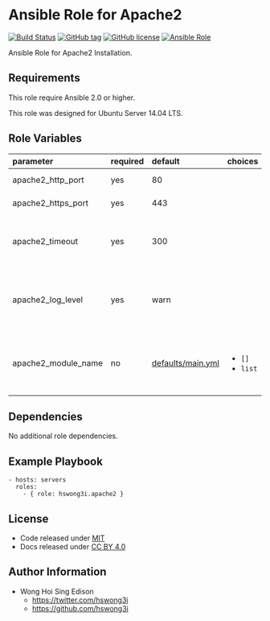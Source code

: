 Ansible Role for Apache2
========================

[![Build Status](https://travis-ci.org/pantarei/ansible-role-apache2.svg?branch=master)](https://travis-ci.org/pantarei/ansible-role-apache2)
[![GitHub tag](https://img.shields.io/github/tag/pantarei/ansible-role-apache2.svg)](https://github.com/pantarei/ansible-role-apache2)
[![GitHub license](https://img.shields.io/github/license/pantarei/ansible-role-apache2.svg)](https://github.com/pantarei/ansible-role-apache2/blob/master/LICENSE)
[![Ansible Role](https://img.shields.io/ansible/role/5972.svg)](https://galaxy.ansible.com/detail#/role/5972)

Ansible Role for Apache2 Installation.

Requirements
------------

This role require Ansible 2.0 or higher.

This role was designed for Ubuntu Server 14.04 LTS.

Role Variables
--------------

<table>
<colgroup>
<col width="20%" />
<col width="20%" />
<col width="20%" />
<col width="20%" />
<col width="20%" />
</colgroup>
<thead>
<tr class="header">
<th align="left">parameter</th>
<th align="left">required</th>
<th align="left">default</th>
<th align="left">choices</th>
<th align="left">comments</th>
</tr>
</thead>
<tbody>
<tr class="odd">
<td align="left">apache2_http_port</td>
<td align="left">yes</td>
<td align="left">80</td>
<td align="left"></td>
<td align="left">Apache2 HTTP listen port.</td>
</tr>
<tr class="even">
<td align="left">apache2_https_port</td>
<td align="left">yes</td>
<td align="left">443</td>
<td align="left"></td>
<td align="left">Apache2 HTTPS listen port.</td>
</tr>
<tr class="odd">
<td align="left">apache2_timeout</td>
<td align="left">yes</td>
<td align="left">300</td>
<td align="left"></td>
<td align="left">Timeout: The number of seconds before receives and sends time out.</td>
</tr>
<tr class="even">
<td align="left">apache2_log_level</td>
<td align="left">yes</td>
<td align="left">warn</td>
<td align="left"></td>
<td align="left">LogLevel: Control the severity of messages logged to the error_log.</td>
</tr>
<tr class="odd">
<td align="left">apache2_module_name</td>
<td align="left">no</td>
<td align="left"><a href="https://github.com/pantarei/ansible-role-apache2/blob/master/defaults/main.yml">defaults/main.yml</a></td>
<td align="left"><ul>
<li><code>[]</code></li>
<li><code>list</code></li>
</ul></td>
<td align="left">Skip enable module if <code>[]</code>, or pass <code>list</code> as <code>name</code> to <a href="http://docs.ansible.com/ansible/apache2_module_module.html">apache2_module module</a>.</td>
</tr>
</tbody>
</table>

Dependencies
------------

No additional role dependencies.

Example Playbook
----------------

    - hosts: servers
      roles:
        - { role: hswong3i.apache2 }

License
-------

-   Code released under [MIT](https://github.com/pantarei/ansible-role-apache2/blob/master/LICENSE)
-   Docs released under [CC BY 4.0](http://creativecommons.org/licenses/by/4.0/)

Author Information
------------------

-   Wong Hoi Sing Edison
    -   <https://twitter.com/hswong3i>
    -   <https://github.com/hswong3i>

